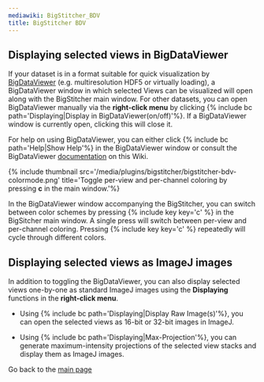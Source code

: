 ```yaml
---
mediawiki: BigStitcher_BDV
title: BigStitcher BDV
---
```


## Displaying selected views in BigDataViewer

If your dataset is in a format suitable for quick visualization by [BigDataViewer](/plugins/bdv) (e.g. multiresolution HDF5 or virtually loading), a BigDataViewer window in which selected Views can be visualized will open along with the BigStitcher main window. For other datasets, you can open BigDataViewer manually via the **right-click menu** by clicking {% include bc path='Displaying|Display in BigDataViewer(on/off)'%}. If a BigDataViewer window is currently open, clicking this will close it.

For help on using BigDataViewer, you can either click {% include bc path='Help|Show Help'%} in the BigDataViewer window or consult the BigDataViewer [documentation](/plugins/bdv#usage) on this Wiki.

{% include thumbnail src='/media/plugins/bigstitcher/bigstitcher-bdv-colormode.png' title='Toggle per-view and per-channel coloring by pressing **c** in the main window.'%}

In the BigDataViewer window accompanying the BigStitcher, you can switch between color schemes by pressing {% include key key='c' %} in the BigSitcher main window. A single press will switch between per-view and per-channel coloring. Pressing {% include key key='c' %} repeatedly will cycle through different colors.

## Displaying selected views as ImageJ images

In addition to toggling the BigDataViewer, you can also display selected views one-by-one as standard ImageJ images using the **Displaying** functions in the **right-click menu**.

-   Using {% include bc path='Displaying|Display Raw Image(s)'%}, you can open the selected views as 16-bit or 32-bit images in ImageJ.

<!-- -->

-   Using {% include bc path='Displaying|Max-Projection'%}, you can generate maximum-intensity projections of the selected view stacks and display them as ImageJ images.

Go back to the [main page](/plugins/bigstitcher#Documentation)
